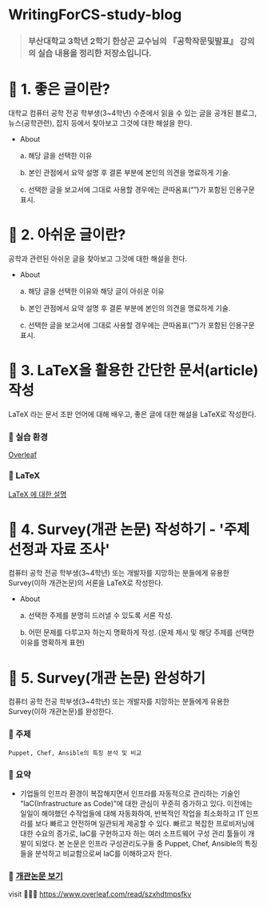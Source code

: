 # WritingForCS-study-blog
> ### 부산대학교 3학년 2학기 한상곤 교수님의 『공학작문및발표』 강의의 실습 내용을 정리한 저장소입니다.

# 📂 1. 좋은 글이란?
대학교 컴퓨터 공학 전공 학부생(3~4학년) 수준에서 읽을 수 있는 글을 공개된 블로그, 뉴스(공학관련), 잡지 등에서 찾아보고 그것에 대한 해설을 한다.
* About

    a. 해당 글을 선택한 이유

    b. 본인 관점에서 요약 설명 후 결론 부분에 본인의 의견을 명료하게 기술.

    c. 선택한 글을 보고서에 그대로 사용할 경우에는 큰따옴표(“”)가 포함된 인용구문 표시.

# 📂 2. 아쉬운 글이란?
공학과 관련된 아쉬운 글을 찾아보고 그것에 대한 해설을 한다.
* About

    a. 해당 글을 선택한 이유와 해당 글이 아쉬운 이유

    b. 본인 관점에서 요약 설명 후 결론 부분에 본인의 의견을 명료하게 기술.

    c. 선택한 글을 보고서에 그대로 사용할 경우에는 큰따옴표(“”)가 포함된 인용구문 표시.
    
# 📂 3. LaTeX을 활용한 간단한 문서(article) 작성
LaTeX 라는 문서 조판 언어에 대해 배우고, 좋은 글에 대한 해설을 LaTeX로 작성한다.
### 🌹 실습 환경
[Overleaf](https://www.overleaf.com/project)

### 🌷 LaTeX
[LaTeX 에 대한 설명](https://github.com/YeoJiSu/WritingForCS-study-blog/blob/main/3/README.md)

# 📂 4. Survey(개관 논문) 작성하기 - '주제 선정과 자료 조사'
컴퓨터 공학 전공 학부생(3~4학년) 또는 개발자를 지망하는 분들에게 유용한 Survey(이하 개관논문)의 서론을 LaTeX로 작성한다. 
* About

    a. 선택한 주제를 분명히 드러낼 수 있도록 서론 작성.

    b. 어떤 문제를 다루고자 하는지 명확하게 작성. (문제 제시 및 해당 주제를 선택한 이유를 명확하게 표현)

# 📂 5. Survey(개관 논문) 완성하기
컴퓨터 공학 전공 학부생(3~4학년) 또는 개발자를 지망하는 분들에게 유용한 Survey(이하 개관논문)를 완성한다.
### 🌹 주제 
    Puppet, Chef, Ansible의 특징 분석 및 비교
### 🌷 요약 
- 기업들의 인프라 환경이 복잡해지면서 인프라를 자동적으로 관리하는 기술인 “IaC(Infrastructure as Code)”에 대한 관심이 꾸준히 증가하고 있다. 이전에는 일일이 해야했던 수작업들에 대해 자동화하여, 반복적인 작업을 최소화하고 IT 인프라를 보다 빠르고 안전하며 일관되게 제공할 수 있다. 빠르고 복잡한 프로비저닝에 대한 수요의 증가로, IaC를 구현하고자 하는 여러 소프트웨어 구성 관리 툴들이 개발이 되었다. 본 논문은 인프라 구성관리도구들 중 Puppet, Chef, Ansible의 특징들을 분석하고 비교함으로써 IaC를 이해하고자 한다.

### 🌷 [개관논문 보기](https://www.overleaf.com/read/szxhdtmpsfkv)
visit 🤸🏻‍♀️ https://www.overleaf.com/read/szxhdtmpsfkv
